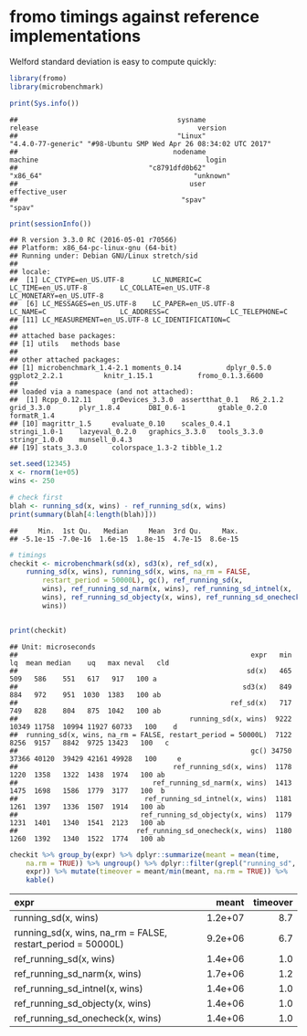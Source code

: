

# fromo timings against reference implementations

Welford standard deviation is easy to compute quickly:




```r
library(fromo)
library(microbenchmark)

print(Sys.info())
```

```
##                                       sysname                                       release                                       version 
##                                       "Linux"                            "4.4.0-77-generic" "#98-Ubuntu SMP Wed Apr 26 08:34:02 UTC 2017" 
##                                      nodename                                       machine                                         login 
##                                "c8791dfd0b62"                                      "x86_64"                                     "unknown" 
##                                          user                                effective_user 
##                                        "spav"                                        "spav"
```

```r
print(sessionInfo())
```

```
## R version 3.3.0 RC (2016-05-01 r70566)
## Platform: x86_64-pc-linux-gnu (64-bit)
## Running under: Debian GNU/Linux stretch/sid
## 
## locale:
##  [1] LC_CTYPE=en_US.UTF-8       LC_NUMERIC=C               LC_TIME=en_US.UTF-8        LC_COLLATE=en_US.UTF-8     LC_MONETARY=en_US.UTF-8   
##  [6] LC_MESSAGES=en_US.UTF-8    LC_PAPER=en_US.UTF-8       LC_NAME=C                  LC_ADDRESS=C               LC_TELEPHONE=C            
## [11] LC_MEASUREMENT=en_US.UTF-8 LC_IDENTIFICATION=C       
## 
## attached base packages:
## [1] utils   methods base   
## 
## other attached packages:
## [1] microbenchmark_1.4-2.1 moments_0.14           dplyr_0.5.0            ggplot2_2.2.1          knitr_1.15.1           fromo_0.1.3.6600      
## 
## loaded via a namespace (and not attached):
##  [1] Rcpp_0.12.11     grDevices_3.3.0  assertthat_0.1   R6_2.1.2         grid_3.3.0       plyr_1.8.4       DBI_0.6-1        gtable_0.2.0     formatR_1.4     
## [10] magrittr_1.5     evaluate_0.10    scales_0.4.1     stringi_1.0-1    lazyeval_0.2.0   graphics_3.3.0   tools_3.3.0      stringr_1.0.0    munsell_0.4.3   
## [19] stats_3.3.0      colorspace_1.3-2 tibble_1.2
```

```r
set.seed(12345)
x <- rnorm(1e+05)
wins <- 250

# check first
blah <- running_sd(x, wins) - ref_running_sd(x, wins)
print(summary(blah[4:length(blah)]))
```

```
##     Min.  1st Qu.   Median     Mean  3rd Qu.     Max. 
## -5.1e-15 -7.0e-16  1.6e-15  1.8e-15  4.7e-15  8.6e-15
```

```r
# timings
checkit <- microbenchmark(sd(x), sd3(x), ref_sd(x), 
    running_sd(x, wins), running_sd(x, wins, na_rm = FALSE, 
        restart_period = 50000L), gc(), ref_running_sd(x, 
        wins), ref_running_sd_narm(x, wins), ref_running_sd_intnel(x, 
        wins), ref_running_sd_objecty(x, wins), ref_running_sd_onecheck(x, 
        wins))


print(checkit)
```

```
## Unit: microseconds
##                                                         expr   min    lq  mean median    uq   max neval   cld
##                                                        sd(x)   465   509   586    551   617   917   100 a    
##                                                       sd3(x)   849   884   972    951  1030  1383   100 ab   
##                                                    ref_sd(x)   717   749   828    804   875  1042   100 ab   
##                                          running_sd(x, wins)  9222 10349 11758  10994 11927 60733   100    d 
##  running_sd(x, wins, na_rm = FALSE, restart_period = 50000L)  7122  8256  9157   8842  9725 13423   100   c  
##                                                         gc() 34750 37366 40120  39429 42161 49928   100     e
##                                      ref_running_sd(x, wins)  1178  1220  1358   1322  1438  1974   100 ab   
##                                 ref_running_sd_narm(x, wins)  1413  1475  1698   1586  1779  3177   100  b   
##                               ref_running_sd_intnel(x, wins)  1181  1261  1397   1336  1507  1914   100 ab   
##                              ref_running_sd_objecty(x, wins)  1179  1231  1401   1340  1541  2123   100 ab   
##                             ref_running_sd_onecheck(x, wins)  1180  1260  1392   1340  1522  1774   100 ab
```

```r
checkit %>% group_by(expr) %>% dplyr::summarize(meant = mean(time, 
    na.rm = TRUE)) %>% ungroup() %>% dplyr::filter(grepl("running_sd", 
    expr)) %>% mutate(timeover = meant/min(meant, na.rm = TRUE)) %>% 
    kable()
```



|expr                                                        |   meant| timeover|
|:-----------------------------------------------------------|-------:|--------:|
|running_sd(x, wins)                                         | 1.2e+07|      8.7|
|running_sd(x, wins, na_rm = FALSE, restart_period = 50000L) | 9.2e+06|      6.7|
|ref_running_sd(x, wins)                                     | 1.4e+06|      1.0|
|ref_running_sd_narm(x, wins)                                | 1.7e+06|      1.2|
|ref_running_sd_intnel(x, wins)                              | 1.4e+06|      1.0|
|ref_running_sd_objecty(x, wins)                             | 1.4e+06|      1.0|
|ref_running_sd_onecheck(x, wins)                            | 1.4e+06|      1.0|


